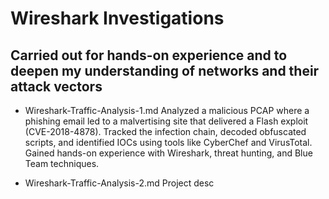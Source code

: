 # Wireshark Investigations
## Carried out for hands-on experience and to deepen my understanding of networks and their attack vectors

- Wireshark-Traffic-Analysis-1.md
Analyzed a malicious PCAP where a phishing email led to a malvertising site that delivered a Flash exploit (CVE-2018-4878). Tracked the infection chain, decoded obfuscated scripts, and identified IOCs using tools like CyberChef and VirusTotal. Gained hands-on experience with Wireshark, threat hunting, and Blue Team techniques.

- Wireshark-Traffic-Analysis-2.md
Project desc
